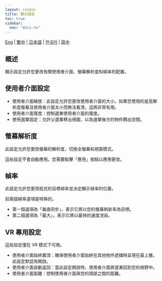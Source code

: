 ```yaml
---
layout: single
title: 顯示設定
toc: true
sidebar:
  nav: "docs-tw"
---
```

[Eng](/tw/dancexr/features/display_settings) | [繁中](/tw/tw/dancexr/features/display_settings) | [日本語](/jp/tw/dancexr/features/display_settings) | [한국어](/kr/tw/dancexr/features/display_settings) | [简中](/zh/tw/dancexr/features/display_settings)


## 概述
顯示設定允許您更改有關使用者介面、螢幕解析度和幀率的配置。

## 使用者介面設定
* 使用者介面縮放：此設定允許您更改使用者介面的大小。如果您使用的是高解析度螢幕且使用者介面太小而無法看清，這將非常有用。
* 使用者介面寬度：控制選單使用者介面的寬度。
* 使用選單固定：允許父選單移出視圖，以為選單後方的物件腾出空間。

## 螢幕解析度
此設定允許您更改螢幕的解析度，切換全螢幕和視窗模式。

這些設定不會自動應用。您需要點擊「應用」按鈕以應用更改。

## 幀率
此設定允許您更改程式的目標幀率並決定顯示幀率的位置。

前兩個幀率選項是特殊的。
* 第一個選項為「垂直同步」，表示它將以您的螢幕刷新率為目標。
* 第二個選項為「最大」，表示它將以最快的速度渲染。

## VR 專用設定
這些設定僅在 VR 模式下可用。
* 使用者介面始終置頂：確保使用者介面始終在其他物件遮擋時呈現在最上層。此設定默認為開啟。
* 使用者介面自動返回：當此設定開啟時，使用者介面將逐漸回到您的視野中。
* 使用者介面距離：控制使用者介面與您的頭部之間的距離。